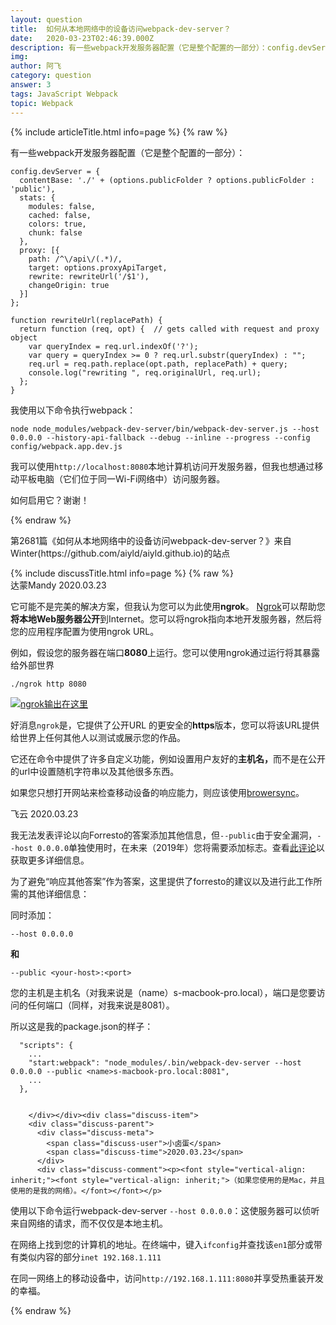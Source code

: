```yaml
---
layout: question
title:  如何从本地网络中的设备访问webpack-dev-server？
date:   2020-03-23T02:46:39.000Z
description: 有一些webpack开发服务器配置（它是整个配置的一部分）：config.devServer = {  contentBase  './' + (o...
img: 
author: 阿飞
category: question
answer: 3
tags: JavaScript Webpack
topic: Webpack
---
```

<div class="article-root">
  <div class="article">
    {% include articleTitle.html info=page %}
    {% raw %}
    <div class="article-content"><p><font style="vertical-align: inherit;"><font style="vertical-align: inherit;">有一些webpack开发服务器配置（它是整个配置的一部分）：</font></font></p>

<pre><code>config.devServer = {<font></font>
  contentBase: './' + (options.publicFolder ? options.publicFolder : 'public'),<font></font>
  stats: {<font></font>
    modules: false,<font></font>
    cached: false,<font></font>
    colors: true,<font></font>
    chunk: false<font></font>
  },<font></font>
  proxy: [{<font></font>
    path: /^\/api\/(.*)/,<font></font>
    target: options.proxyApiTarget,<font></font>
    rewrite: rewriteUrl('/$1'),<font></font>
    changeOrigin: true<font></font>
  }]<font></font>
};<font></font>
<font></font>
function rewriteUrl(replacePath) {<font></font>
  return function (req, opt) {  // gets called with request and proxy object<font></font>
    var queryIndex = req.url.indexOf('?');<font></font>
    var query = queryIndex &gt;= 0 ? req.url.substr(queryIndex) : "";<font></font>
    req.url = req.path.replace(opt.path, replacePath) + query;<font></font>
    console.log("rewriting ", req.originalUrl, req.url);<font></font>
  };<font></font>
}<font></font>
</code></pre>

<p><font style="vertical-align: inherit;"><font style="vertical-align: inherit;">我使用以下命令执行webpack：</font></font></p>

<pre><code>node node_modules/webpack-dev-server/bin/webpack-dev-server.js --host 0.0.0.0 --history-api-fallback --debug --inline --progress --config config/webpack.app.dev.js
</code></pre>

<p><font style="vertical-align: inherit;"><font style="vertical-align: inherit;">我可以使用</font></font><code>http://localhost:8080</code><font style="vertical-align: inherit;"><font style="vertical-align: inherit;">本地计算机</font><font style="vertical-align: inherit;">访问开发服务器</font><font style="vertical-align: inherit;">，但我也想通过移动平板电脑（它们位于同一Wi-Fi网络中）访问服务器。</font></font></p>

<p><font style="vertical-align: inherit;"><font style="vertical-align: inherit;">如何启用它？</font><font style="vertical-align: inherit;">谢谢！</font></font></p></div>
    {% endraw %}
  </div>
  <p class="winter_mark">第2681篇《如何从本地网络中的设备访问webpack-dev-server？》来自Winter(https://github.com/aiyld/aiyld.github.io)的站点</p>
  <div class="discuss-wrapper">
    {% include discussTitle.html info=page %}
    {% raw %}
    <div class="discuss-item">
        <div class="discuss-parent">
          <div class="discuss-meta">
            <span class="discuss-user">达蒙Mandy</span>
            <span class="discuss-time">2020.03.23</span>
          </div>
          <div class="discuss-comment"><p><font style="vertical-align: inherit;"><font style="vertical-align: inherit;">它可能不是完美的解决方案，但我认为您可以</font><font style="vertical-align: inherit;">为此</font><font style="vertical-align: inherit;">使用</font></font><strong><font style="vertical-align: inherit;"><font style="vertical-align: inherit;">ngrok</font></font></strong><font style="vertical-align: inherit;"><font style="vertical-align: inherit;">。
</font></font><a href="https://ngrok.com" rel="noreferrer"><font style="vertical-align: inherit;"><font style="vertical-align: inherit;">Ngrok</font></font></a><font style="vertical-align: inherit;"><font style="vertical-align: inherit;">可以帮助您</font></font><strong><font style="vertical-align: inherit;"><font style="vertical-align: inherit;">将本地Web服务器公开</font></font></strong><font style="vertical-align: inherit;"><font style="vertical-align: inherit;">到Internet。</font><font style="vertical-align: inherit;">您可以将ngrok指向本地开发服务器，然后将您的应用程序配置为使用ngrok URL。</font></font></p>

<p><font style="vertical-align: inherit;"><font style="vertical-align: inherit;">例如，假设您的服务器在端口</font></font><strong><font style="vertical-align: inherit;"><font style="vertical-align: inherit;">8080</font></font></strong><font style="vertical-align: inherit;"><font style="vertical-align: inherit;">上运行</font><font style="vertical-align: inherit;">。</font><font style="vertical-align: inherit;">您可以使用ngrok通过运行将其暴露给外部世界</font></font></p>

<pre><code>./ngrok http 8080
</code></pre>

<p><a href="https://i.stack.imgur.com/eXauO.png" rel="noreferrer"><img src="https://i.stack.imgur.com/eXauO.png" alt="ngrok输出在这里"></a></p>

<p><font style="vertical-align: inherit;"><font style="vertical-align: inherit;">好消息</font></font><code>ngrok</code><font style="vertical-align: inherit;"><font style="vertical-align: inherit;">是，它提供了</font><font style="vertical-align: inherit;">公开URL </font><font style="vertical-align: inherit;">的更安全的</font></font><strong><font style="vertical-align: inherit;"><font style="vertical-align: inherit;">https</font></font></strong><font style="vertical-align: inherit;"><font style="vertical-align: inherit;">版本，您可以将该URL提供给世界上任何其他人以测试或展示您的作品。</font></font></p>

<p><font style="vertical-align: inherit;"><font style="vertical-align: inherit;">它还在命令中提供了许多自定义功能，例如设置用户友好的</font></font><strong><font style="vertical-align: inherit;"><font style="vertical-align: inherit;">主机名，</font></font></strong><font style="vertical-align: inherit;"><font style="vertical-align: inherit;">而不是在公开的url中</font><font style="vertical-align: inherit;">设置</font><font style="vertical-align: inherit;">随机字符串以及其他很多东西。</font></font></p>

<p><font style="vertical-align: inherit;"><font style="vertical-align: inherit;">如果您只想打开网站来检查移动设备的响应能力，则应该使用</font></font><a href="https://www.browsersync.io/" rel="noreferrer"><font style="vertical-align: inherit;"><font style="vertical-align: inherit;">browersync</font></font></a><font style="vertical-align: inherit;"><font style="vertical-align: inherit;">。</font></font></p></div>
        </div></div><div class="discuss-item">
        <div class="discuss-parent">
          <div class="discuss-meta">
            <span class="discuss-user">飞云</span>
            <span class="discuss-time">2020.03.23</span>
          </div>
          <div class="discuss-comment"><p><font style="vertical-align: inherit;"><font style="vertical-align: inherit;">我无法发表评论以向Forresto的答案添加其他信息，但</font></font><code>--public</code><font style="vertical-align: inherit;"><font style="vertical-align: inherit;">由于安全漏洞，</font></font><code>--host 0.0.0.0</code><font style="vertical-align: inherit;"><font style="vertical-align: inherit;">单独使用时</font><font style="vertical-align: inherit;">，在未来（2019年）您将需要添加</font><font style="vertical-align: inherit;">标志</font><font style="vertical-align: inherit;">。</font><font style="vertical-align: inherit;">查看</font></font><a href="https://github.com/webpack/webpack-dev-server/issues/882#issuecomment-296436511" rel="noreferrer"><font style="vertical-align: inherit;"><font style="vertical-align: inherit;">此评论</font></font></a><font style="vertical-align: inherit;"><font style="vertical-align: inherit;">以获取更多详细信息。</font></font></p>

<p><font style="vertical-align: inherit;"><font style="vertical-align: inherit;">为了避免“响应其他答案”作为答案，这里提供了forresto的建议以及进行此工作所需的其他详细信息：</font></font></p>

<p><font style="vertical-align: inherit;"><font style="vertical-align: inherit;">同时添加：</font></font></p>

<p><code>--host 0.0.0.0</code></p>

<p><strong><font style="vertical-align: inherit;"><font style="vertical-align: inherit;">和</font></font></strong></p>

<p><code>--public &lt;your-host&gt;:&lt;port&gt;</code></p>

<p><font style="vertical-align: inherit;"><font style="vertical-align: inherit;">您的主机是主机名（对我来说是（name）s-macbook-pro.local），端口是您要访问的任何端口（同样，对我来说是8081）。</font></font></p>

<p><font style="vertical-align: inherit;"><font style="vertical-align: inherit;">所以这是我的package.json的样子：</font></font></p>

<pre><code>  "scripts": {<font></font>
    ...<font></font>
    "start:webpack": "node_modules/.bin/webpack-dev-server --host 0.0.0.0 --public &lt;name&gt;s-macbook-pro.local:8081",<font></font>
    ...<font></font>
  },<font></font>
<font></font>
</code></pre></div>
        </div></div><div class="discuss-item">
        <div class="discuss-parent">
          <div class="discuss-meta">
            <span class="discuss-user">小卤蛋</span>
            <span class="discuss-time">2020.03.23</span>
          </div>
          <div class="discuss-comment"><p><font style="vertical-align: inherit;"><font style="vertical-align: inherit;">（如果您使用的是Mac，并且使用的是我的网络）。</font></font></p>

<p><font style="vertical-align: inherit;"><font style="vertical-align: inherit;">使用以下命令运行webpack-dev-server </font></font><code>--host 0.0.0.0</code><font style="vertical-align: inherit;"><font style="vertical-align: inherit;">：这使服务器可以侦听来自网络的请求，而不仅仅是本地主机。</font></font></p>

<p><font style="vertical-align: inherit;"><font style="vertical-align: inherit;">在网络上找到您的计算机的地址。</font><font style="vertical-align: inherit;">在终端中，键入</font></font><code>ifconfig</code><font style="vertical-align: inherit;"><font style="vertical-align: inherit;">并查找该</font></font><code>en1</code><font style="vertical-align: inherit;"><font style="vertical-align: inherit;">部分或带有类似内容的部分</font></font><code>inet 192.168.1.111</code></p>

<p><font style="vertical-align: inherit;"><font style="vertical-align: inherit;">在同一网络上的移动设备中，访问</font></font><code>http://192.168.1.111:8080</code><font style="vertical-align: inherit;"><font style="vertical-align: inherit;">并享受热重装开发的幸福。</font></font></p></div>
        </div></div>
    {% endraw %}
  </div>
<div>

